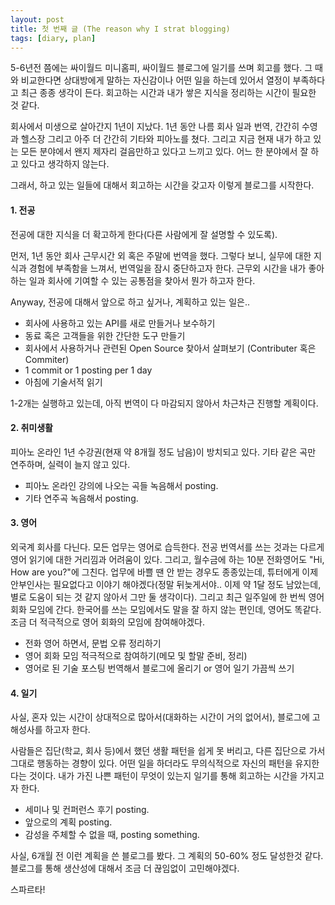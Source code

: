 ```yaml
---
layout: post
title: 첫 번째 글 (The reason why I strat blogging)
tags: [diary, plan]
---
```


5-6년전 쯤에는 싸이월드 미니홈피, 싸이월드 블로그에 일기를 쓰며 회고를 했다. 그 때와 비교한다면 상대방에게 말하는 자신감이나 어떤 일을 하는데 있어서 열정이 부족하다고 최근 종종 생각이 든다. 회고하는 시간과 내가 쌓은 지식을 정리하는 시간이 필요한 것 같다.

회사에서 미생으로 살아간지 1년이 지났다. 1년 동안 나름 회사 일과 번역, 간간히 수영과 헬스장 그리고 아주 더 간간히 기타와 피아노를 쳤다.
그리고 지금 현재 내가 하고 있는 모든 분야에서 왠지 제자리 걸음만하고 있다고 느끼고 있다. 어느 한 분야에서 잘 하고 있다고 생각하지 않는다.

그래서, 하고 있는 일들에 대해서 회고하는 시간을 갖고자 이렇게 블로그를 시작한다.


#### 1. 전공

전공에 대한 지식을 더 확고하게 한다(다른 사람에게 잘 설명할 수 있도록).

먼저, 1년 동안 회사 근무시간 외 혹은 주말에 번역을 했다. 그렇다 보니, 실무에 대한 지식과 경험에 부족함을 느껴서, 번역일을 잠시 중단하고자 한다.
근무외 시간을 내가 좋아하는 일과 회사에 기여할 수 있는 공통점을 찾아서 뭔가 하고자 한다.

Anyway, 전공에 대해서 앞으로 하고 싶거나, 계획하고 있는 일은..

* 회사에 사용하고 있는 API를 새로 만들거나 보수하기
* 동료 혹은 고객들을 위한 간단한 도구 만들기
* 회사에서 사용하거나 관련된 Open Source 찾아서 살펴보기 (Contributer 혹은 Commiter)
* 1 commit or 1 posting per 1 day
* 아침에 기술서적 읽기

1-2개는 실행하고 있는데, 아직 번역이 다 마감되지 않아서 차근차근 진행할 계획이다.


#### 2. 취미생활

피아노 온라인 1년 수강권(현재 약 8개월 정도 남음)이 방치되고 있다. 기타 같은 곡만 연주하며, 실력이 늘지 않고 있다.

* 피아노 온라인 강의에 나오는 곡들 녹음해서 posting.
* 기타 연주곡 녹음해서 posting.


#### 3. 영어

외국계 회사를 다닌다. 모든 업무는 영어로 습득한다. 전공 번역서를 쓰는 것과는 다르게 영어 읽기에 대한 거리낌과 어려움이 있다. 그리고, 월수금에 하는 10분 전화영어도 "Hi, How are you?"에 그친다. 업무에 바쁠 땐 안 받는 경우도 종종있는데, 튜터에게 이제 안부인사는 필요없다고 이야기 해야겠다(정말 뒤늦게서야.. 이제 약 1달 정도 남았는데, 별로 도움이 되는 것 같지 않아서 그만 둘 생각이다). 그리고 최근 일주일에 한 번씩 영어 회화 모임에 간다. 한국어를 쓰는 모임에서도 말을 잘 하지 않는 편인데, 영어도 똑같다. 조금 더 적극적으로 영어 회화의 모임에 참여해야겠다.

* 전화 영어 하면서, 문법 오류 정리하기
* 영어 회화 모임 적극적으로 참여하기(메모 및 할말 준비, 정리)
* 영어로 된 기술 포스팅 번역해서 블로그에 올리기 or 영어 일기 가끔씩 쓰기


#### 4. 일기

사실, 혼자 있는 시간이 상대적으로 많아서(대화하는 시간이 거의 없어서), 블로그에 고해성사를 하고자 한다. 

사람들은 집단(학교, 회사 등)에서 했던 생활 패턴을 쉽게 못 버리고, 다른 집단으로 가서 그대로 행동하는 경향이 있다. 어떤 일을 하더라도 무의식적으로 자신의 패턴을 유지한다는 것이다. 내가 가진 나쁜 패턴이 무엇이 있는지 일기를 통해 회고하는 시간을 가지고자 한다.

* 세미나 및 컨퍼런스 후기 posting.
* 앞으로의 계획 posting.
* 감성을 주체할 수 없을 때, posting something.


사실, 6개월 전 이런 계획을 쓴 블로그를 봤다. 그 계획의 50-60% 정도 달성한것 같다. 
블로그를 통해 생산성에 대해서 조금 더 끊임없이 고민해야겠다.

스파르타!